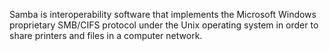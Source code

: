 Samba is interoperability software that implements the Microsoft Windows proprietary SMB/CIFS protocol under the Unix operating system in order to share printers and files in a computer network.
